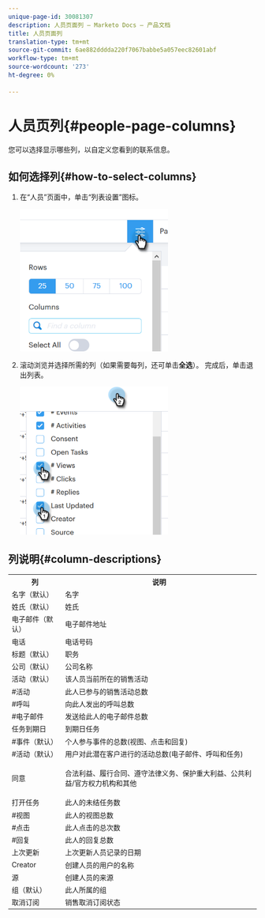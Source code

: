 ```yaml
---
unique-page-id: 30081307
description: 人员页面列 — Marketo Docs — 产品文档
title: 人员页面列
translation-type: tm+mt
source-git-commit: 6ae882dddda220f7067babbe5a057eec82601abf
workflow-type: tm+mt
source-wordcount: '273'
ht-degree: 0%

---
```



# 人员页列{#people-page-columns}

您可以选择显示哪些列，以自定义您看到的联系信息。

## 如何选择列{#how-to-select-columns}

1. 在“人员”页面中，单击“列表设置”图标。

   ![](assets/one-5.png)

1. 滚动浏览并选择所需的列（如果需要每列，还可单击&#x200B;**全选**）。 完成后，单击退出列表。

   ![](assets/two-4.png)

## 列说明{#column-descriptions}

<table> 
 <colgroup> 
  <col> 
  <col> 
 </colgroup> 
 <tbody> 
  <tr> 
   <th>列</th> 
   <th>说明</th> 
  </tr> 
  <tr> 
   <td>名字（默认）</td> 
   <td>名字</td> 
  </tr> 
  <tr> 
   <td>姓氏（默认）</td> 
   <td>姓氏</td> 
  </tr> 
  <tr> 
   <td colspan="1">电子邮件（默认）</td> 
   <td colspan="1">电子邮件地址</td> 
  </tr> 
  <tr> 
   <td colspan="1">电话</td> 
   <td colspan="1">电话号码</td> 
  </tr> 
  <tr> 
   <td colspan="1">标题（默认）</td> 
   <td colspan="1">职务</td> 
  </tr> 
  <tr> 
   <td>公司（默认）</td> 
   <td>公司名称</td> 
  </tr> 
  <tr> 
   <td>活动（默认）</td> 
   <td>该人员当前所在的销售活动</td> 
  </tr> 
  <tr> 
   <td>#活动</td> 
   <td>此人已参与的销售活动总数</td> 
  </tr> 
  <tr> 
   <td>#呼叫</td> 
   <td>向此人发出的呼叫总数</td> 
  </tr> 
  <tr> 
   <td>#电子邮件</td> 
   <td>发送给此人的电子邮件总数</td> 
  </tr> 
  <tr> 
   <td>任务到期日</td> 
   <td>到期日任务</td> 
  </tr> 
  <tr> 
   <td>#事件（默认）</td> 
   <td>个人参与事件的总数(视图、点击和回复)</td> 
  </tr> 
  <tr> 
   <td>#活动（默认）</td> 
   <td>用户对此潜在客户进行的活动总数(电子邮件、呼叫和任务)</td> 
  </tr> 
  <tr> 
   <td>同意</td> 
   <td><p>合法利益、履行合同、遵守法律义务、保护重大利益、公共利益/官方权力机构和其他</p></td> 
  </tr> 
  <tr> 
   <td>打开任务</td> 
   <td>此人的未结任务数</td> 
  </tr> 
  <tr> 
   <td>#视图</td> 
   <td>此人的视图总数</td> 
  </tr> 
  <tr> 
   <td>#点击</td> 
   <td>此人点击的总次数</td> 
  </tr> 
  <tr> 
   <td>#回复</td> 
   <td>此人的回复总数</td> 
  </tr> 
  <tr> 
   <td>上次更新</td> 
   <td>上次更新人员记录的日期</td> 
  </tr> 
  <tr> 
   <td>Creator</td> 
   <td>创建人员的用户的名称</td> 
  </tr> 
  <tr> 
   <td>源</td> 
   <td>创建人员的来源</td> 
  </tr> 
  <tr> 
   <td>组（默认）</td> 
   <td>此人所属的组</td> 
  </tr> 
  <tr> 
   <td colspan="1">取消订阅</td> 
   <td colspan="1">销售取消订阅状态</td> 
  </tr> 
 </tbody> 
</table>
